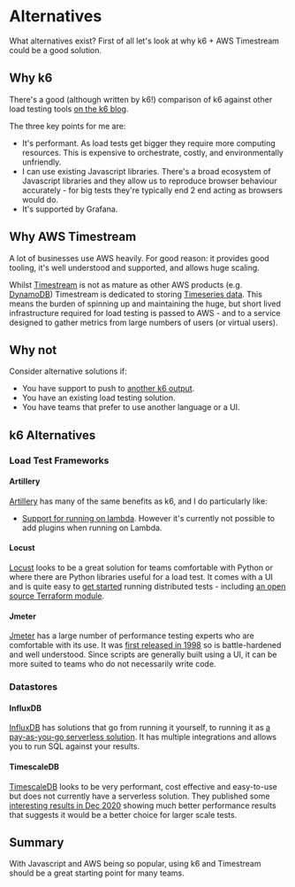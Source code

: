 # Alternatives

What alternatives exist? First of all let's look at why k6 + AWS Timestream
could be a good solution.

## Why k6

There's a good (although written by k6!) comparison of k6 against other load
testing tools [on the k6 blog](https://k6.io/blog/k6-vs-jmeter/).

The three key points for me are:

- It's performant. As load tests get bigger they require more computing
  resources. This is expensive to orchestrate, costly, and environmentally
  unfriendly.
- I can use existing Javascript libraries. There's a broad ecosystem of
  Javascript libraries and they allow us to reproduce browser behaviour
  accurately - for big tests they're typically end 2 end acting as browsers
  would do.
- It's supported by Grafana.

## Why AWS Timestream

A lot of businesses use AWS heavily. For good reason: it provides good tooling,
it's well understood and supported, and allows huge scaling.

Whilst [Timestream](https://aws.amazon.com/timestream/) is not as mature as
other AWS products (e.g. [DynamoDB](https://aws.amazon.com/dynamodb/))
Timestream is dedicated to storing
[Timeseries data](https://en.wikipedia.org/wiki/Time_series_database). This
means the burden of spinning up and maintaining the huge, but short lived
infrastructure required for load testing is passed to AWS - and to a service
designed to gather metrics from large numbers of users (or virtual users).

## Why not

Consider alternative solutions if:

- You have support to push to
  [another k6 output](https://k6.io/docs/results-output/real-time/).
- You have an existing load testing solution.
- You have teams that prefer to use another language or a UI.

## k6 Alternatives

### Load Test Frameworks

#### Artillery

[Artillery](https://www.artillery.io/) has many of the same benefits as k6, and
I do particularly like:

- [Support for running on lambda](https://www.artillery.io/docs/guides/guides/distributed-load-tests-on-aws-lambda).
  However it's currently not possible to add plugins when running on Lambda.

#### Locust

[Locust](https://locust.io/) looks to be a great solution for teams comfortable
with Python or where there are Python libraries useful for a load test. It comes
with a UI and is quite easy to
[get started](https://docs.locust.io/en/stable/running-distributed.html) running
distributed tests - including
[an open source Terraform module](https://github.com/marcosborges/terraform-aws-loadtest-distribuited).

#### Jmeter

[Jmeter](https://jmeter.apache.org/) has a large number of performance testing
experts who are comfortable with its use. It was
[first released in 1998](https://en.wikipedia.org/wiki/Apache_JMeter#Releases)
so is battle-hardened and well understood. Since scripts are generally built
using a UI, it can be more suited to teams who do not necessarily write code.

### Datastores

#### InfluxDB

[InfluxDB](https://github.com/influxdata/influxdb) has solutions that go from
running it yourself, to running it as
[a pay-as-you-go serverless solution](https://www.influxdata.com/influxdb-pricing/).
It has multiple integrations and allows you to run SQL against your results.

#### TimescaleDB

[TimescaleDB](https://www.timescale.com) looks to be very performant, cost
effective and easy-to-use but does not currently have a serverless solution.
They published some
[interesting results in Dec 2020](https://www.timescale.com/blog/timescaledb-vs-amazon-timestream-6000x-higher-inserts-175x-faster-queries-220x-cheaper/)
showing much better performance results that suggests it would be a better
choice for larger scale tests.

## Summary

With Javascript and AWS being so popular, using k6 and Timestream should be a
great starting point for many teams.
